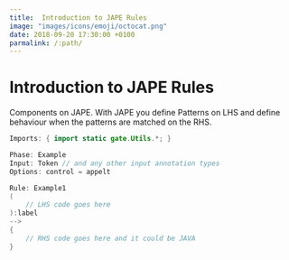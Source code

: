 ```yaml
---
title:  Introduction to JAPE Rules
image: "images/icons/emoji/octocat.png"
date: 2018-09-20 17:30:00 +0100
parmalink: /:path/
---
```




# Introduction to JAPE Rules
Components on JAPE. With JAPE you define Patterns on LHS and define behaviour when the patterns are matched on the RHS.

```java
Imports: { import static gate.Utils.*; }

Phase: Example
Input: Token // and any other input annotation types
Options: control = appelt

Rule: Example1
(
    // LHS code goes here
):label
-->
{
    // RHS code goes here and it could be JAVA
}


